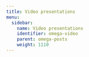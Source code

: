 ```yaml
---
title: Video presentations
menu:
  sidebar:
    name: Video presentations
    identifier: omega-video
    parent: omega-posts
    weight: 1110
---
```

